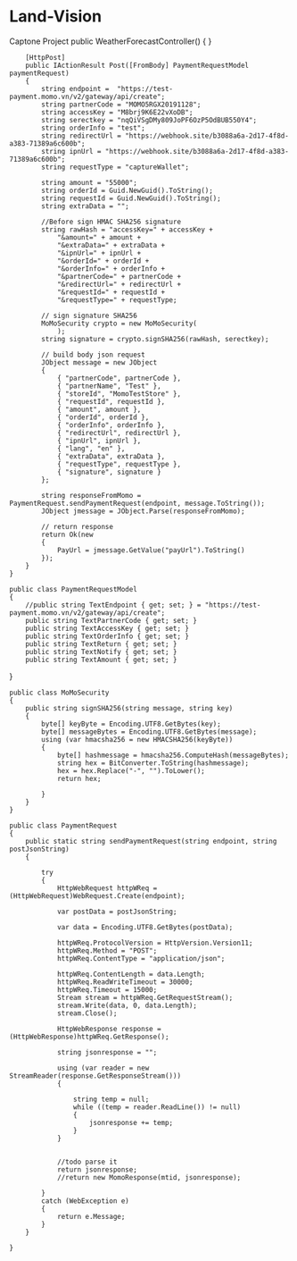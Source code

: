 # Land-Vision
Captone Project 
public WeatherForecastController()
        {
        }

        [HttpPost]
        public IActionResult Post([FromBody] PaymentRequestModel paymentRequest)
        {
            string endpoint =  "https://test-payment.momo.vn/v2/gateway/api/create";
            string partnerCode = "MOMO5RGX20191128";
            string accessKey = "M8brj9K6E22vXoDB";
            string serectkey = "nqQiVSgDMy809JoPF6OzP5OdBUB550Y4";
            string orderInfo = "test";
            string redirectUrl = "https://webhook.site/b3088a6a-2d17-4f8d-a383-71389a6c600b";
            string ipnUrl = "https://webhook.site/b3088a6a-2d17-4f8d-a383-71389a6c600b";
            string requestType = "captureWallet";

            string amount = "55000";
            string orderId = Guid.NewGuid().ToString();
            string requestId = Guid.NewGuid().ToString();
            string extraData = "";

            //Before sign HMAC SHA256 signature
            string rawHash = "accessKey=" + accessKey +
                "&amount=" + amount +
                "&extraData=" + extraData +
                "&ipnUrl=" + ipnUrl +
                "&orderId=" + orderId +
                "&orderInfo=" + orderInfo +
                "&partnerCode=" + partnerCode +
                "&redirectUrl=" + redirectUrl +
                "&requestId=" + requestId +
                "&requestType=" + requestType;

            // sign signature SHA256
            MoMoSecurity crypto = new MoMoSecurity(
                );
            string signature = crypto.signSHA256(rawHash, serectkey);

            // build body json request
            JObject message = new JObject
            {
                { "partnerCode", partnerCode },
                { "partnerName", "Test" },
                { "storeId", "MomoTestStore" },
                { "requestId", requestId },
                { "amount", amount },
                { "orderId", orderId },
                { "orderInfo", orderInfo },
                { "redirectUrl", redirectUrl },
                { "ipnUrl", ipnUrl },
                { "lang", "en" },
                { "extraData", extraData },
                { "requestType", requestType },
                { "signature", signature }
            };

            string responseFromMomo = PaymentRequest.sendPaymentRequest(endpoint, message.ToString());
            JObject jmessage = JObject.Parse(responseFromMomo);

            // return response
            return Ok(new
            {
                PayUrl = jmessage.GetValue("payUrl").ToString()
            });
        }
    }

    public class PaymentRequestModel
    {
        //public string TextEndpoint { get; set; } = "https://test-payment.momo.vn/v2/gateway/api/create";
        public string TextPartnerCode { get; set; }
        public string TextAccessKey { get; set; }
        public string TextOrderInfo { get; set; }
        public string TextReturn { get; set; }
        public string TextNotify { get; set; }
        public string TextAmount { get; set; }
        
}

    public class MoMoSecurity
    {
        public string signSHA256(string message, string key)
        {
            byte[] keyByte = Encoding.UTF8.GetBytes(key);
            byte[] messageBytes = Encoding.UTF8.GetBytes(message);
            using (var hmacsha256 = new HMACSHA256(keyByte))
            {
                byte[] hashmessage = hmacsha256.ComputeHash(messageBytes);
                string hex = BitConverter.ToString(hashmessage);
                hex = hex.Replace("-", "").ToLower();
                return hex;

            }
        }
    }

    public class PaymentRequest
    {
        public static string sendPaymentRequest(string endpoint, string postJsonString)
        {

            try
            {
                HttpWebRequest httpWReq = (HttpWebRequest)WebRequest.Create(endpoint);

                var postData = postJsonString;

                var data = Encoding.UTF8.GetBytes(postData);

                httpWReq.ProtocolVersion = HttpVersion.Version11;
                httpWReq.Method = "POST";
                httpWReq.ContentType = "application/json";

                httpWReq.ContentLength = data.Length;
                httpWReq.ReadWriteTimeout = 30000;
                httpWReq.Timeout = 15000;
                Stream stream = httpWReq.GetRequestStream();
                stream.Write(data, 0, data.Length);
                stream.Close();

                HttpWebResponse response = (HttpWebResponse)httpWReq.GetResponse();

                string jsonresponse = "";

                using (var reader = new StreamReader(response.GetResponseStream()))
                {

                    string temp = null;
                    while ((temp = reader.ReadLine()) != null)
                    {
                        jsonresponse += temp;
                    }
                }


                //todo parse it
                return jsonresponse;
                //return new MomoResponse(mtid, jsonresponse);

            }
            catch (WebException e)
            {
                return e.Message;
            }
        }

    }
